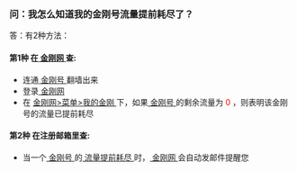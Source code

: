 ### 问：我怎么知道我的金刚号流量提前耗尽了？
答：有2种方法：

#### 第1种 在[ 金刚网 ](https://atozitpro.net/zh)查:

- 连通[ 金刚号 ](https://a2zitpro.github.io/web/金刚号)翻墙出来
- 登录[ 金刚网 ](https://atozitpro.net/zh)
- 在 [ 金刚网>菜单>我的金刚 ](https://www.atozitpro.net/zh/my-account/)下，如果[ 金刚号 ](https://a2zitpro.github.io/web/金刚号)的剩余流量为<font color="Red"> 0 </font>，则表明该金刚号的流量已提前耗尽

#### 第2种 在注册邮箱里查:
- 当一个[ 金刚号 ](https://a2zitpro.github.io/web/金刚号)的[ 流量提前耗尽 ](https://a2zitpro.github.io/web/流量提前耗尽)时，[ 金刚网 ](https://atozitpro.net/zh)会自动发邮件提醒您
